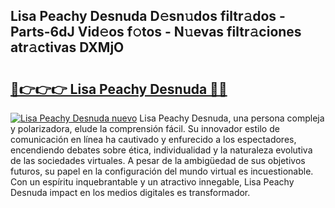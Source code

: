 ## Lisa Peachy Desnuda D𝚎sn𝚞dos filtr𝚊dos - Parts-6dJ Vid𝚎os f𝚘tos - N𝚞evas filtr𝚊ciones atr𝚊ctivas DXMjO

# <h2><a href="http://mb0igud.tromn.icu/?c=Lisa+Peachy+Desnuda">🔗👉👉👉 Lisa Peachy Desnuda 🔗🔗</a></h2>

[![Lisa Peachy Desnuda nuevo](https://i.imgur.com/pEAQMta.gif)](http://mb0igud.tromn.icu/?c=Lisa+Peachy+Desnuda)
Lisa Peachy Desnuda, una persona compleja y polarizadora, elude la comprensión fácil. Su innovador estilo de comunicación en línea ha cautivado y enfurecido a los espectadores, encendiendo debates sobre ética, individualidad y la naturaleza evolutiva de las sociedades virtuales. A pesar de la ambigüedad de sus objetivos futuros, su papel en la configuración del mundo virtual es incuestionable. Con un espíritu inquebrantable y un atractivo innegable, Lisa Peachy Desnuda impact en los medios digitales es transformador.
